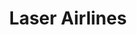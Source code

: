 ---
title: "Laser Airlines"
url: /san-cristobal/laser-airlines-autopista-san-cristobal-la-fria/
shop: agencia de viajes
---